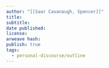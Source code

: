 ```yaml
---
author: "[[Saar Cavanaugh, Spencer]]"
title:
subtitle:
date published:
license:
arweave hash:
publish: true
tags:
  - personal-discourse/outline
---
```

